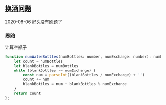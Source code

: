 ## [换酒问题](https://leetcode-cn.com/problems/water-bottles/)
2020-08-06
好久没有刷题了
### 思路
计算空瓶子
```js
function numWaterBottles(numBottles: number, numExchange: number): number {
    let count = numBottles
    let blankBottles = numBottles
    while (blankBottles >= numExchange) {
        const num = parseInt((blankBottles / numExchange) + '')
        count += num
        blankBottles = num + blankBottles % numExchange
    }
    return count
};
```